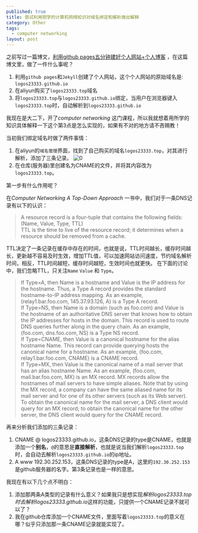```yaml
---
published: true
title: 尝试利用刚学的计算机网络知识对域名绑定和解析做出解释
category: Other
tags: 
  - computer networking
layout: post
---
```


之前写过一篇博文，[利用github pages五分钟建好个人网站+个人博客](http://logos23333.top/other/2018/02/12/%E4%BA%94%E5%88%86%E9%92%9F%E5%BB%BA%E5%A5%BD%E4%B8%AA%E4%BA%BA%E5%8D%9A%E5%AE%A2) ，在这篇
博文里，做了一件什么事呢？
1. 利用`github pages`和`Jekyll`创建了个人网站，这个个人网站的原始域名是: `logos23333.github.io`
2. 在aliyun购买了`logos23333.top`域名
3. 将`logos23333.top`与`logos23333.github.io`绑定，当用户在浏览器键入`logos23333.top`时，自动解析到`logos23333.github.io`

我现在是大二下，开了*computer networking* 这门课程，所以我就想着用所学的知识具体解释一下这个第3点是怎么实现的，如果有不对的地方请不吝赐教！

当初我们绑定域名时做了两件事情：
1. 在aliyun的`域名管理`界面，找到了自己购买的域名`logos23333.top`，对其进行解析，添加了三条记录。
![0](https://raw.githubusercontent.com/Logos23333/Logos23333.github.io/master/_posts/image/2018-3-12/0.png)
2. 在仓库(服务器)里创建名为CNAME的文件，并将其内容改为`logos23333.top`。

第一步有什么作用呢？

在*Computer Networking A Top-Down Approach* 一书中，我们对于一条DNS记录有以下的认识：
>A resource record is a four-tuple that contains the following fields: (Name, Value, Type, TTL)  
TTL is the time to live of the resource record; it determines when a resource should be removed from a cache.

TTL决定了一条记录在缓存中存在的时间，也就是说，TTL时间越长，缓存时间越长，更新越不容易及时生效，增加TTL值，可以加速网站访问速度，节约域名解析时间，相反，TTL时间越短，缓存时间越短，生效时间也就更快。
在下面的讨论中，我们忽略TTL，只关注`Name` `Value` 和 `Type`。

>If Type=A, then Name is a hostname and Value is the IP address for the hostname. Thus, a Type A record provides the standard hostname-to-IP address mapping. As an example, (relay1.bar.foo.com, 145.37.93.126, A)
is a Type A record.  
If Type=NS, then Name is a domain (such as foo.com) and Value is the hostname of an authoritative DNS server that knows how to obtain the IP addresses
for hosts in the domain. This record is used to route DNS queries further along in the query chain. As an example, (foo.com, dns.foo.com, NS) is a Type
NS record.  
If Type=CNAME, then Value is a canonical hostname for the alias hostname Name. This record can provide querying hosts the canonical name for a hostname. As an example, (foo.com, relay1.bar.foo.com, CNAME) is a
CNAME record.  
If Type=MX, then Value is the canonical name of a mail server that has an alias hostname Name. As an example, (foo.com, mail.bar.foo.com, MX) is an MX record. MX records allow the hostnames of mail servers to have simple aliases. Note that by using the MX record, a company can have the same
aliased name for its mail server and for one of its other servers (such as its Web server). To obtain the canonical name for the mail server, a DNS client would query for an MX record; to obtain the canonical name for the other server, the
DNS client would query for the CNAME record.

再来分析我们添加的三条记录：
1. CNAME @ logos23333.github.io，这条DNS记录的type是CNAME，也就是添加一个**别名**，`@`的意思是**直接解析**，也就是说当我们解析`logos23333.top`时，会自动去解析`logos23333.github.io`的ip地址。
2. A www 192.30.252.153，这条DNS记录的type是A，这里的`192.30.252.153`是github服务器的名字。第3条记录也是一样的意思。

我现在有以下几个点不明白：
1. 添加那两条A类型的记录有什么意义？如果我只是想实现*解析logos23333.top时去解析logos23333.github.io*这样的功能，只提供一个CNAME记录不就可以了？
2. 我在github仓库添加一个CNAME文件，里面写着`logos23333.top`的意义在哪？似乎只添加那一条CNAME记录就能实现了。